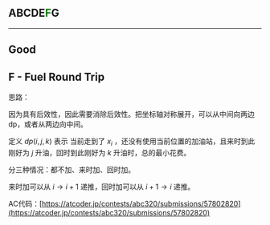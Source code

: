 ## ABCDE<font color=green>F</font>G

---

## Good

## F - Fuel Round Trip

思路：

因为具有后效性，因此需要消除后效性。把坐标轴对称展开，可以从中间向两边dp，或者从两边向中间。

定义 $dp(i, j, k)$ 表示 当前走到了 $x_i$ ，还没有使用当前位置的加油站，且来时到此刚好为 $j$ 升油，回时到此刚好为 $k$ 升油时，总的最小花费。

分三种情况：都不加、来时加、回时加。

来时加可以从 $i\rightarrow i+1$ 递推，回时加可以从 $i+1\rightarrow i$ 递推。

AC代码：[https://atcoder.jp/contests/abc320/submissions/57802820](https://atcoder.jp/contests/abc320/submissions/57802820)